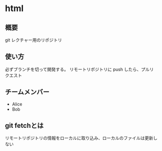 # html

## 概要
git レクチャー用のリポジトリ

## 使い方
必ずブランチを切って開発する。
リモートリポジトリに push したら、プルリクエスト

## チームメンバー
- Alice
- Bob

## git fetchとは
リモートリポジトリの情報をローカルに取り込み、ローカルのファイルは更新しない
